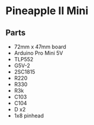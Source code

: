 # Pineapple II Mini

## Parts

* 72mm x 47mm board
* Arduino Pro Mini 5V
* TLP552
* G5V-2
* 2SC1815
* R220
* R330
* R3k
* C103
* C104
* D x2
* 1x8 pinhead